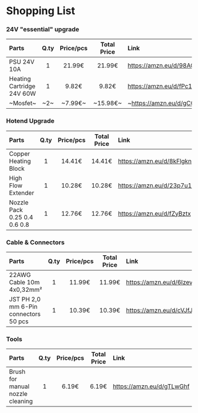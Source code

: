 # Shopping List

### 24V "essential" upgrade
| Parts | Q.ty | Price/pcs | Total Price | Link |
| :---- | :--: | :-------: | :---------: | :--- |
| PSU 24V 10A | 1 | 21.99€ | 21.99€ | https://amzn.eu/d/98ACVGW |
| Heating Cartridge 24V 60W | 1 | 9.82€ | 9.82€ | https://amzn.eu/d/fPc1Qdf |
| ~Mosfet~ | ~2~ | ~7.99€~ | ~15.98€~ | ~https://amzn.eu/d/gC0cth3~ |

### Hotend Upgrade
| Parts | Q.ty | Price/pcs | Total Price | Link |
| :---- | :--: | :-------: | :---------: | :--- |
| Copper Heating Block | 1 | 14.41€ | 14.41€ | https://amzn.eu/d/8kFlgkn |
| High Flow Extender | 1 | 10.28€ | 10.28€ | https://amzn.eu/d/23p7u1m |
| Nozzle Pack 0.25 0.4 0.6 0.8 | 1 | 12.76€ | 12.76€ | https://amzn.eu/d/fZyBztx |

### Cable & Connectors
| Parts | Q.ty | Price/pcs | Total Price | Link |
| :---- | :--: | :-------: | :---------: | :--- |
| 22AWG Cable 10m 4x0,32mm² | 1 | 11.99€ | 11.99€ | https://amzn.eu/d/6Izevl7 |
| JST PH 2,0 mm 6-Pin connectors 50 pcs | 1 | 10.39€ | 10.39€ | https://amzn.eu/d/cVJfJTj |

### Tools
| Parts | Q.ty | Price/pcs | Total Price | Link |
| :---- | :--: | :-------: | :---------: | :--- |
| Brush for manual nozzle cleaning | 1 | 6.19€ | 6.19€ | https://amzn.eu/d/gTLwGhf |
